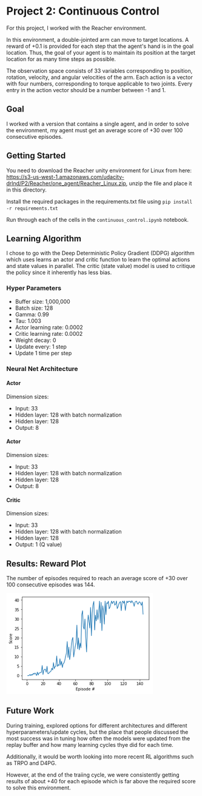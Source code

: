 # Project 2: Continuous Control

For this project, I worked with the Reacher environment.

In this environment, a double-jointed arm can move to target locations. A reward of +0.1 is provided for each step that the agent's hand is in the goal location. Thus, the goal of your agent is to maintain its position at the target location for as many time steps as possible.

The observation space consists of 33 variables corresponding to position, rotation, velocity, and angular velocities of the arm. Each action is a vector with four numbers, corresponding to torque applicable to two joints. Every entry in the action vector should be a number between -1 and 1.

## Goal

I worked with a version that contains a single agent, and in order to solve the environment, my agent must get an average score of +30 over 100 consecutive episodes.

## Getting Started

You need to download the Reacher unity environment for Linux from here: https://s3-us-west-1.amazonaws.com/udacity-drlnd/P2/Reacher/one_agent/Reacher_Linux.zip, unzip the file and place it in this directory.

Install the required packages in the requirements.txt file using `pip install -r requirements.txt`

Run through each of the cells in the `continuous_control.ipynb` notebook.

## Learning Algorithm

I chose to go with the Deep Deterministic Policy Gradient (DDPG) algorithm which uses learns an actor and critic function to learn the optimal actions and state values in parallel. The critic (state value) model is used to critique the policy since it inherently has less bias.

### Hyper Parameters

- Buffer size: 1,000,000
- Batch size: 128
- Gamma: 0.99
- Tau: 1.003
- Actor learning rate: 0.0002
- Critic learning rate: 0.0002
- Weight decay: 0
- Update every: 1 step
- Update 1 time per step

### Neural Net Architecture

#### Actor

Dimension sizes:

- Input: 33
- Hidden layer: 128 with batch normalization
- Hidden layer: 128
- Output: 8

#### Actor

Dimension sizes:

- Input: 33
- Hidden layer: 128 with batch normalization
- Hidden layer: 128
- Output: 8

#### Critic

Dimension sizes:

- Input: 33
- Hidden layer: 128 with batch normalization
- Hidden layer: 128
- Output: 1 (Q value)

## Results: Reward Plot

The number of episodes required to reach an average score of +30 over 100 consecutive episodes was 144.

![](continuous_control_reward_history.png)

## Future Work

During training, explored options for different architectures and different hyperparameters/update cycles, but the place that people discussed the most success was in tuning how often the models were updated from the replay buffer and how many learning cycles thye did for each time.

Additionally, it would be worth looking into more recent RL algorithms such as TRPO and D4PG.

However, at the end of the traiing cycle, we were consistently getting results of about +40 for each episode which is far above the required score to solve this environment.

